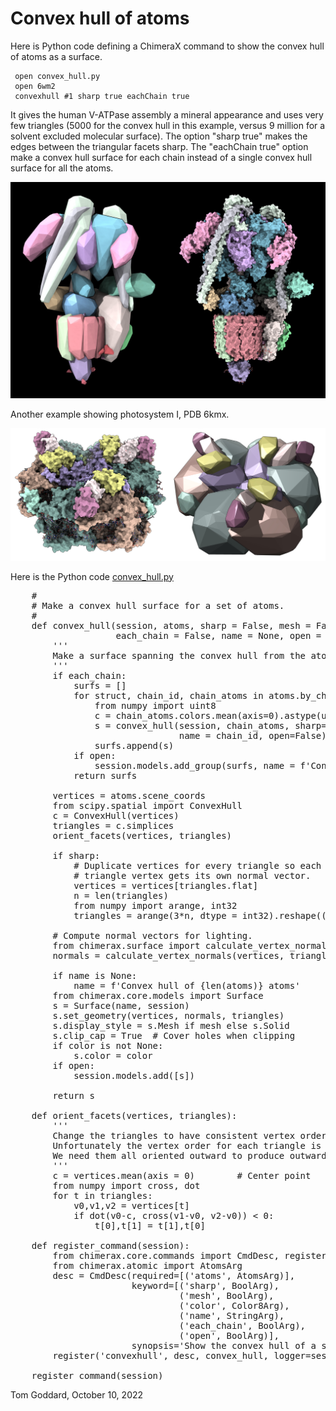 # Convex hull of atoms

Here is Python code defining a ChimeraX command to show the convex hull of atoms as a surface.

     open convex_hull.py
     open 6wm2
     convexhull #1 sharp true eachChain true

It gives the human V-ATPase assembly a mineral appearance and uses very few triangles (5000 for the convex hull in this example, versus 9 million for a solvent excluded molecular surface).  The option "sharp true" makes the edges between the triangular facets sharp.  The "eachChain true" option make a convex hull surface for each chain instead of a single convex hull surface for all the atoms.

<a href="6wm2.png"><img src="6wm2.jpg" width="600"></a>

Another example showing photosystem I, PDB 6kmx.

<a href="convex_6kmx.png"><img src="convex_6kmx.jpg" width="600"></a>

Here is the Python code [convex_hull.py](convex_hull.py)

<pre>
    #
    # Make a convex hull surface for a set of atoms.
    #
    def convex_hull(session, atoms, sharp = False, mesh = False, color = None,
                    each_chain = False, name = None, open = True):
        '''
        Make a surface spanning the convex hull from the atom center positions.
        '''
        if each_chain:
            surfs = []
            for struct, chain_id, chain_atoms in atoms.by_chain:
                from numpy import uint8
                c = chain_atoms.colors.mean(axis=0).astype(uint8) if color is None else color
                s = convex_hull(session, chain_atoms, sharp=sharp, mesh=mesh, color=c,
                                name = chain_id, open=False)
                surfs.append(s)
            if open:
                session.models.add_group(surfs, name = f'Convex hull {len(surfs)} chains')
            return surfs

        vertices = atoms.scene_coords
        from scipy.spatial import ConvexHull
        c = ConvexHull(vertices)
        triangles = c.simplices
        orient_facets(vertices, triangles)

        if sharp:
            # Duplicate vertices for every triangle so each
            # triangle vertex gets its own normal vector.
            vertices = vertices[triangles.flat]
            n = len(triangles)
            from numpy import arange, int32
            triangles = arange(3*n, dtype = int32).reshape((n,3))

        # Compute normal vectors for lighting.
        from chimerax.surface import calculate_vertex_normals
        normals = calculate_vertex_normals(vertices, triangles)

        if name is None:
            name = f'Convex hull of {len(atoms)} atoms'
        from chimerax.core.models import Surface
        s = Surface(name, session)
        s.set_geometry(vertices, normals, triangles)
        s.display_style = s.Mesh if mesh else s.Solid
        s.clip_cap = True  # Cover holes when clipping
        if color is not None:
            s.color = color
        if open:
            session.models.add([s])

        return s

    def orient_facets(vertices, triangles):
        '''
        Change the triangles to have consistent vertex order for outward normals.
        Unfortunately the vertex order for each triangle is random.
        We need them all oriented outward to produce outward normal vectors.
        '''
        c = vertices.mean(axis = 0)        # Center point
        from numpy import cross, dot
        for t in triangles:
            v0,v1,v2 = vertices[t]
            if dot(v0-c, cross(v1-v0, v2-v0)) < 0:
                t[0],t[1] = t[1],t[0]

    def register_command(session):
        from chimerax.core.commands import CmdDesc, register, FloatArg, IntArg, BoolArg, Color8Arg, StringArg
        from chimerax.atomic import AtomsArg
        desc = CmdDesc(required=[('atoms', AtomsArg)],
                       keyword=[('sharp', BoolArg),
                                ('mesh', BoolArg),
                                ('color', Color8Arg),
                                ('name', StringArg),
                                ('each_chain', BoolArg),
                                ('open', BoolArg)],
                       synopsis='Show the convex hull of a set of atoms as a surface')
        register('convexhull', desc, convex_hull, logger=session.logger)

    register_command(session)
</pre>

Tom Goddard, October 10, 2022
